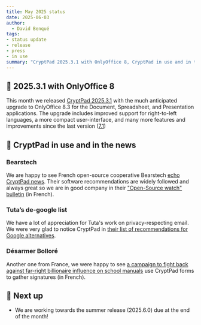 ```yaml
---
title: May 2025 status
date: 2025-06-03
author: 
  - David Benqué
tags:
- status update
- release
- press
- in use
summary: "CryptPad 2025.3.1 with OnlyOffice 8, CryptPad in use and in the news "
---
```



## 🚀 2025.3.1 with OnlyOffice 8

This month we released [CryptPad 2025.3.1](https://github.com/cryptpad/cryptpad/releases/tag/2025.3.1) with the much anticipated upgrade to OnlyOffice 8.3 for the Document, Spreadsheet, and Presentation applications. The upgrade includes improved support for right-to-left languages, a more compact user-interface, and many more features and improvements since the last version ([7.1](https://blog.cryptpad.org/2023/05/03/status-2023-04/))


## 📰 CryptPad in use and in the news

### Bearstech

We are happy to see French open-source cooperative Bearstech [echo CryptPad news](https://mamot.fr/@bearstech/114512086526972934). Their software recommendations are widely followed and always great so we are in good company in their ["Open-Source watch" bulletin](https://www.linkedin.com/pulse/la-veille-des-ours-n61-bearstech-ifirf/) (in French).

### Tuta’s de-google list

We have a lot of appreciation for Tuta's work on privacy-respecting email. We were very glad to notice CryptPad in [their list of recommendations for Google alternatives](https://tuta.com/blog/how-to-leave-google-gmail).

### Désarmer Bolloré

Another one from France, we were happy to see [a campaign to fight back against far-right billionaire influence on school manuals](https://desarmerbollore.net/news/ne-laissons-pas-Bollore-envahir-les-manuels-scolaires-et-les-cerveaux-de-nos-enfants#les-50-premi%C3%A8res-signataires) use CryptPad forms to gather signatures (in French).

## 🔭 Next up

- We are working towards the summer release (2025.6.0) due at the end of the month!
